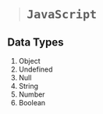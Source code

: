 > # ```JavaScript```

## Data Types
1. Object
2. Undefined 
3. Null
4. String 
5. Number
6. Boolean 

